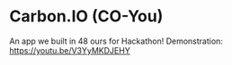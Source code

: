 # Carbon.IO (CO-You)
An app we built in 48 ours for Hackathon!
Demonstration: 
https://youtu.be/V3YyMKDJEHY
